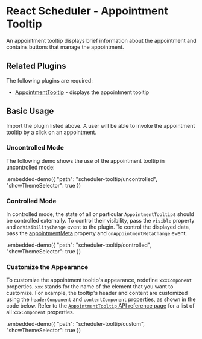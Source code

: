 # React Scheduler - Appointment Tooltip

An appointment tooltip displays brief information about the appointment and contains buttons that manage the appointment.

## Related Plugins

The following plugins are required:

- [AppointmentTooltip](../reference/appointment-tooltip.md) - displays the appointment tooltip

## Basic Usage

Import the plugin listed above. A user will be able to invoke the appointment tooltip by a click on an appointment.

### Uncontrolled Mode

The following demo shows the use of the appointment tooltip in uncontrolled mode:

.embedded-demo({ "path": "scheduler-tooltip/uncontrolled", "showThemeSelector": true })

### Controlled Mode

In controlled mode, the state of all or particular `AppointmentTooltip`s should be controlled externally. To control their visibility, pass the `visible` property and `onVisibilityChange` event to the plugin. To control the displayed data, pass the [appointmentMeta](../reference/appointment-tooltip.md#appointmentmeta) property and `onAppointmentMetaChange` event.

.embedded-demo({ "path": "scheduler-tooltip/controlled", "showThemeSelector": true })

### Customize the Appearance

To customize the appointment tooltip's appearance, redefine `xxxComponent` properties. `xxx` stands for the name of the element that you want to customize. For example, the tooltip's header and content are customized using the `headerComponent` and `contentComponent` properties, as shown in the code below. Refer to the [`AppointmentTooltip` API reference page](../reference/appointment-tooltip.md) for a list of all `xxxComponent` properties.

.embedded-demo({ "path": "scheduler-tooltip/custom", "showThemeSelector": true })
